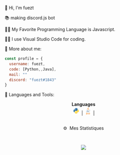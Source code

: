 👋 Hi, I'm fuezt

📚 making discord.js bot

💪🏼 My Favorite Programming Language is Javascript.

👨‍💻 I use Visual Studio Code for coding.

🎈 More about me:
```javascript
const profile = {
  username: fuezt,
  code: [Python,,Java],
  mail: ""
  discord: "fuezt#1843"
}
```

🔨 Languages and Tools:
<p align="center">
	<b>Languages</b>
	<br>
	<code><img height="25" src="https://raw.githubusercontent.com/github/explore/80688e429a7d4ef2fca1e82350fe8e3517d3494d/topics/python/python.png"></code>&nbsp;|
	<code><img height="25" src="https://raw.githubusercontent.com/github/explore/80688e429a7d4ef2fca1e82350fe8e3517d3494d/topics/java/java.png"></code>&nbsp;|
	<br><br>
</p>
<p align="center">⚙️ &nbsp;Mes Statistiques</p>
<br>
<p align="center">
<a href="https://github.com/fuezt">
  <img height="180em" src="https://github-readme-stats-eight-theta.vercel.app/api?username=fuezt&show_icons=true&theme=react&include_all_commits=true&locale=fr"/>
</a>
  
</p>


 
